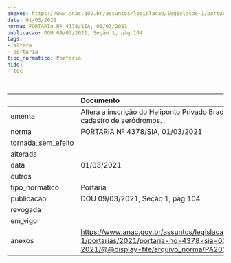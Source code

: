 ```yaml
---
anexos: https://www.anac.gov.br/assuntos/legislacao/legislacao-1/portarias/2021/portaria-no-4378-sia-01-03-2021/@@display-file/arquivo_norma/PA2021-4378.pdf
data: 01/03/2021
norma: PORTARIA Nº 4378/SIA, 01/03/2021
publicacao: DOU 09/03/2021, Seção 1, pág.104
tags:
- altera
- portaria
tipo_normatico: Portaria
hide: 
- toc 
 
---
```


|                    | Documento                                                                                                                                            |
|:-------------------|:-----------------------------------------------------------------------------------------------------------------------------------------------------|
| ementa             | Altera a inscrição do Heliponto Privado Bradesco (SP) no cadastro de aeródromos.                                                                     |
| norma              | PORTARIA Nº 4378/SIA, 01/03/2021                                                                                                                     |
| tornada_sem_efeito |                                                                                                                                                      |
| alterada           |                                                                                                                                                      |
| data               | 01/03/2021                                                                                                                                           |
| outros             |                                                                                                                                                      |
| tipo_normatico     | Portaria                                                                                                                                             |
| publicacao         | DOU 09/03/2021, Seção 1, pág.104                                                                                                                     |
| revogada           |                                                                                                                                                      |
| em_vigor           |                                                                                                                                                      |
| anexos             | https://www.anac.gov.br/assuntos/legislacao/legislacao-1/portarias/2021/portaria-no-4378-sia-01-03-2021/@@display-file/arquivo_norma/PA2021-4378.pdf |